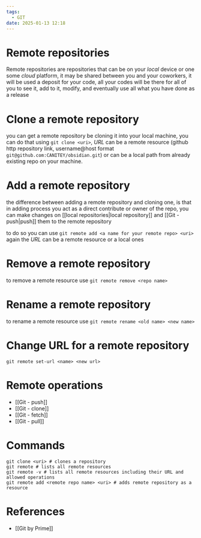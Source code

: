 ```yaml
---
tags:
  - GIT
date: 2025-01-13 12:18
---
```

# Remote repositories
Remote repositories are repositories that can be on your *local* device or one some *cloud* platform, it may be shared between you and your coworkers, it will be used a deposit for your code, all your codes will be there for all of you to see it, add to it, modify, and eventually use all what you have done as a release

# Clone a remote repository
you can get a remote repository be cloning it into your local machine, you can do that using `git clone <uri>`, *URL* can be a remote resource (github http repository link, username@host format `git@github.com:CANITEY/obsidian.git`) or can be a local path from already existing repo on your machine.

# Add a remote repository
the difference between adding a remote repository and cloning one, is that in adding process you act as a direct contribute or owner of the repo, you can make changes on [[local repositories|local repository]] and [[Git - push|push]] them to the remote repository

to do so you can use `git remote add <a name for your remote repo> <uri>` again the *URL* can be a remote resource or a local ones

# Remove a remote repository 
to remove a remote resource use `git remote remove <repo name>`

# Rename a remote repository
to rename a remote resource use `git remote rename <old name> <new name>`

# Change URL for a remote repository
`git remote set-url <name> <new url>`


# Remote operations
- [[Git - push]]
- [[Git - clone]]
- [[Git - fetch]]
- [[Git - pull]]



# Commands
```
git clone <uri> # clones a repository
git remote # lists all remote resources
git remote -v # lists all remote resources including their URL and allowed operations
git remote add <remote repo name> <uri> # adds remote repository as a resource
```

# References
- [[Git by Prime]]
